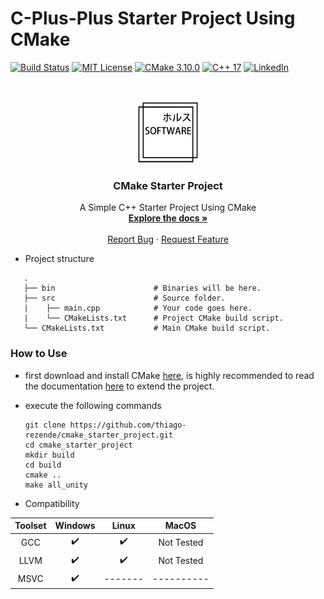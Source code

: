 # C-Plus-Plus Starter Project Using CMake

[![Build Status][build-shield]][build-url]
[![MIT License][license-shield]][license-url]
[![CMake 3.10.0][cmake-shield]][cmake-url]
[![C++ 17][cpp-shield]][cpp-url]
[![LinkedIn][linkedin-shield]][linkedin-url]

<!-- PROJECT LOGO -->
<br />
<p align="center">
  <a href="https://github.com/thiago-rezende/cmake-starter-project">
    <img src=".github/logo.png" alt="Logo" width="100" height="100">
  </a>

  <h3 align="center">CMake Starter Project</h3>

  <p align="center">
    A Simple C++ Starter Project Using CMake
    <br />
    <a href="#how-to-use"><strong>Explore the docs »</strong></a>
    <br />
    <br />
    <!--<a href="https://github.com/thiago-rezende/cmake-starter-project">View Demo</a>
    ·-->
    <a href="https://github.com/thiago-rezende/cmake-starter-project/issues">Report Bug</a>
    ·
    <a href="https://github.com/thiago-rezende/cmake-starter-project/issues">Request Feature</a>
  </p>
</p>

 - Project structure
 ```
    .
    ├── bin                      # Binaries will be here.
    ├── src                      # Source folder.
    |    ├── main.cpp            # Your code goes here.
    |    └── CMakeLists.txt      # Project CMake build script.
    └── CMakeLists.txt           # Main CMake build script.
```
 ### How to Use
 - first download and install CMake [here][cmake-url], is highly recommended to read the documentation [here](https://cmake.org/cmake-tutorial/) to extend the project.
 - execute the following commands

     ```
     git clone https://github.com/thiago-rezende/cmake_starter_project.git
     cd cmake_starter_project
     mkdir build
     cd build
     cmake ..
     make all_unity
     ```

 - Compatibility

 | Toolset  |    Windows    |     Linux     |     MacOS     |
 |:--------:|:-------------:|:-------------:|:-------------:|
 | GCC      |       ✔️      |    ✔️        |   Not Tested  |
 | LLVM     |       ✔️      |    ✔️        |   Not Tested  |
 | MSVC     |       ✔️      |    -------   |   ----------  |

[build-shield]: https://img.shields.io/badge/build-passing-brightgreen.svg?style=flat-square
[build-url]: #
[license-shield]: https://img.shields.io/badge/license-MIT-blue.svg?style=flat-square
[license-url]: https://opensource.org/licenses/MIT
[cmake-shield]: https://img.shields.io/badge/CMake-3.10.0-blueviolet.svg?style=flat-square
[cmake-url]: https://cmake.org/
[cpp-shield]: https://img.shields.io/badge/C++-17-orange.svg?style=flat-square
[cpp-url]: https://cmake.org/
[linkedin-shield]: https://img.shields.io/badge/-LinkedIn-black.svg?style=flat-square&logo=linkedin&colorB=555
[linkedin-url]: https://www.linkedin.com/in/thiago-horus-rezende/
